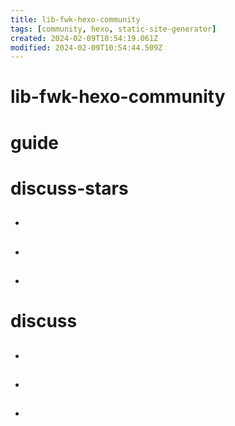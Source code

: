 ```yaml
---
title: lib-fwk-hexo-community
tags: [community, hexo, static-site-generator]
created: 2024-02-09T10:54:19.061Z
modified: 2024-02-09T10:54:44.509Z
---
```


# lib-fwk-hexo-community

# guide

# discuss-stars
- ## 

- ## 

- ## 
# discuss
- ## 

- ## 

- ## 
